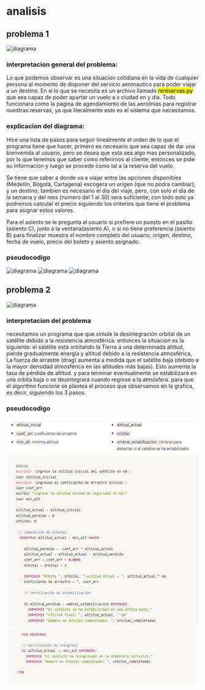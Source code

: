 # analisis
## problema 1 
![diagrama](<https://i.imgur.com/pAoCY3V.png>)
### interpretacion general del problema: 
Lo que podemos observar es una situacion cotidiana en la vida de cualquier persona al momento de disponer del servicio aeronautico para poder viajar a un destino. 
En si lo que se necesita es un archivo llamado <mark>rereservas.py</mark> que sea capaz de poder apartar un vuelo a x ciudad en y dia. Todo funcionara como la pagina de agendamiento de las aerolinias para registrar nuestras reservas, ya que literalmente esto es el sistema que necesitamos.

### explicacion del diagrama: 

Hice una lista de pasos para seguir linealmente el orden de lo que el programa tiene que hacer, primero es necesario que sea capaz de dar una bienvenida al usuario, pero se desea que esta sea algo mas personalizado, por lo que tenemos que saber como referirnos al cliente; entonces se pide su informacion y luego se procede como tal a la reserva del vuelo.

 Se tiene que saber a donde va a viajar entre las opciones disponibles (Medellín, Bogotá, Cartagena) escogera un origen (que no podra cambiar), y un destino; tambien es necesario el dia del viaje, pero, con solo el dia de la semana y del mes (numero del 1 al 30)  sera suficiente; con todo esto ya podremos calcular el precio siguiendo los criterios que tiene el problema para asignar estos valores.

 Para el asiento se le pregunta al usuario si prefiere un puesto en el pasillo (asiento C), junto a la ventana(asiento A), o si no tiene preferencia (asiento B) 
 para finalizar muestra el nombre completo del usuario, origen, destino, fecha de vuelo, precio del boleto y asiento asignado.

### pseudocodigo
![diagrama](<https://i.imgur.com/QSn8ABR.jpeg>)
![diagrama](<https://i.imgur.com/sziA06j.jpeg>)
![diagrama](<https://i.imgur.com/ZOLL347.jpeg>)


## problema 2
![diagrama](<https://i.imgur.com/fapY0Zd.pngg>)
### interpretacion del problema
necesitamos un programa que que simule la desintegración orbital de un satélite debido a la resistencia atmosférica.
entonces la situacion es la siguiente: el satélite está orbitando la Tierra a una determinada altitud, pierde gradualmente energía y altitud debido a la resistencia atmosférica, La fuerza de arrastre (drag) aumenta a medida que el satélite baja (debido a la mayor densidad atmosférica en las altitudes más bajas). Esto aumenta la tasa de pérdida de altitud. y para terminar eventualmente se estabilizará en una órbita baja o se desintegrará cuando regrese a la atmósfera.
para que el algoritmo funcione se plantea el proceso que observamos en la grafica, es decir, siguiendo los 3 pasos.

### pseudocodigo 
![variables](image.png)
![pseudocodigo](image-1.png)
![fin](image-2.png)